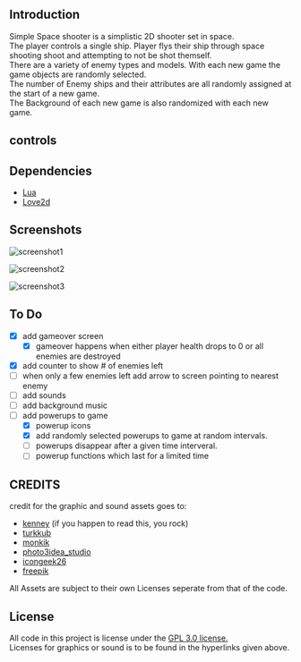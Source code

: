 ## Introduction  
   Simple Space shooter is a simplistic 2D shooter set in space.  
   The player controls a single ship. Player flys their ship through space shooting shoot and attempting to not be shot themself.  
   There are a variety of enemy types and models. With each new game the game objects are randomly selected.  
   The number of Enemy ships and their attributes are all randomly assigned at the start of a new game.  
   The Background of each new game is also randomized with each new game.  

## controls  


## Dependencies  
- [Lua](https://www.lua.org/)  
- [Love2d](https://love2d.org/)  


## Screenshots  
  ![screenshot1](/asset/img/screenshots/screenshot_1.png)  

  ![screenshot2](/asset/img/screenshots/screenshot_2.png)  

  ![screenshot3](/asset/img/screenshots/screenshot_3.png)  

## To Do 
- [x] add gameover screen  
    - [x] gameover happens when either player health drops to 0 or all enemies are destroyed  
- [x] add counter to show # of enemies left  
- [ ] when only a few enemies left add arrow to screen pointing to nearest enemy  
- [ ] add sounds  
- [ ] add background music  
- [ ] add powerups to game   
    - [x] powerup icons  
    - [x] add randomly selected powerups to game at random intervals.  
    - [ ] powerups disappear after a given time interveral.  
    - [ ] powerup functions which last for a limited time  

## CREDITS  
credit for the graphic and sound assets goes to:  
- [kenney](https://kenney.nl/) (if you happen to read this, you rock)  
- [turkkub](https://www.flaticon.com/packs/universe-28?word=space)  
- [monkik](https://www.flaticon.com/packs/space-85?word=space)  
- [photo3idea_studio](https://www.flaticon.com/packs/space-126?word=space)  
- [icongeek26](https://www.flaticon.com/packs/space-230?word=space)  
- [freepik](https://www.flaticon.com/packs/space-elements?word=space&k=1609880618970)  

All Assets are subject to their own Licenses seperate from that of the code.  
    
## License  
All code in this project is license under the [GPL 3.0 license.](https://www.gnu.org/licenses/gpl-3.0.en.html)  
Licenses for graphics or sound is to be found in the hyperlinks given above.  
